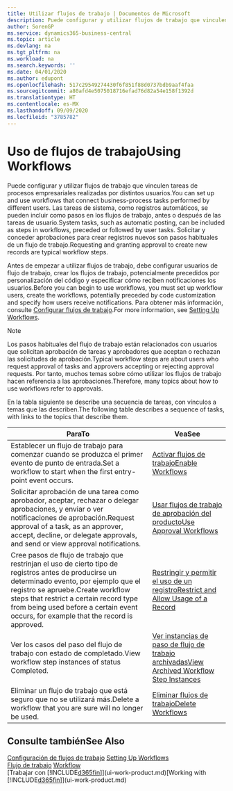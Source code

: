 ```yaml
---
title: Utilizar flujos de trabajo | Documentos de Microsoft
description: Puede configurar y utilizar flujos de trabajo que vinculen tareas de procesos empresariales realizadas por distintos usuarios. Las tareas de sistema, como registros automáticos, se pueden incluir como pasos en los flujos de trabajo, antes o después de las tareas de usuario. Solicitar y conceder aprobaciones para crear registros nuevos son pasos habituales de un flujo de trabajo.
author: SorenGP
ms.service: dynamics365-business-central
ms.topic: article
ms.devlang: na
ms.tgt_pltfrm: na
ms.workload: na
ms.search.keywords: ''
ms.date: 04/01/2020
ms.author: edupont
ms.openlocfilehash: 517c29549274430f6f851f88d0737bdb9aaf4faa
ms.sourcegitcommit: a80afd4e5075018716efad76d82a54e158f1392d
ms.translationtype: HT
ms.contentlocale: es-MX
ms.lasthandoff: 09/09/2020
ms.locfileid: "3785782"
---
```

# <a name="using-workflows"></a><span data-ttu-id="c13da-105">Uso de flujos de trabajo</span><span class="sxs-lookup"><span data-stu-id="c13da-105">Using Workflows</span></span>
<span data-ttu-id="c13da-106">Puede configurar y utilizar flujos de trabajo que vinculen tareas de procesos empresariales realizadas por distintos usuarios.</span><span class="sxs-lookup"><span data-stu-id="c13da-106">You can set up and use workflows that connect business-process tasks performed by different users.</span></span> <span data-ttu-id="c13da-107">Las tareas de sistema, como registros automáticos, se pueden incluir como pasos en los flujos de trabajo, antes o después de las tareas de usuario.</span><span class="sxs-lookup"><span data-stu-id="c13da-107">System tasks, such as automatic posting, can be included as steps in workflows, preceded or followed by user tasks.</span></span> <span data-ttu-id="c13da-108">Solicitar y conceder aprobaciones para crear registros nuevos son pasos habituales de un flujo de trabajo.</span><span class="sxs-lookup"><span data-stu-id="c13da-108">Requesting and granting approval to create new records are typical workflow steps.</span></span>  

 <span data-ttu-id="c13da-109">Antes de empezar a utilizar flujos de trabajo, debe configurar usuarios de flujo de trabajo, crear los flujos de trabajo, potencialmente precedidos por personalización del código y especificar cómo reciben notificaciones los usuarios.</span><span class="sxs-lookup"><span data-stu-id="c13da-109">Before you can begin to use workflows, you must set up workflow users, create the workflows, potentially preceded by code customization and specify how users receive notifications.</span></span> <span data-ttu-id="c13da-110">Para obtener más información, consulte [Configurar flujos de trabajo](across-set-up-workflows.md).</span><span class="sxs-lookup"><span data-stu-id="c13da-110">For more information, see [Setting Up Workflows](across-set-up-workflows.md).</span></span>  

> [!NOTE]  
>  <span data-ttu-id="c13da-111">Los pasos habituales del flujo de trabajo están relacionados con usuarios que solicitan aprobación de tareas y aprobadores que aceptan o rechazan las solicitudes de aprobación.</span><span class="sxs-lookup"><span data-stu-id="c13da-111">Typical workflow steps are about users who request approval of tasks and approvers accepting or rejecting approval requests.</span></span> <span data-ttu-id="c13da-112">Por tanto, muchos temas sobre cómo utilizar los flujos de trabajo hacen referencia a las aprobaciones.</span><span class="sxs-lookup"><span data-stu-id="c13da-112">Therefore, many topics about how to use workflows refer to approvals.</span></span>  

 <span data-ttu-id="c13da-113">En la tabla siguiente se describe una secuencia de tareas, con vínculos a temas que las describen.</span><span class="sxs-lookup"><span data-stu-id="c13da-113">The following table describes a sequence of tasks, with links to the topics that describe them.</span></span>  

|<span data-ttu-id="c13da-114">**Para**</span><span class="sxs-lookup"><span data-stu-id="c13da-114">**To**</span></span>|<span data-ttu-id="c13da-115">**Vea**</span><span class="sxs-lookup"><span data-stu-id="c13da-115">**See**</span></span>|  
|------------|-------------|  
|<span data-ttu-id="c13da-116">Establecer un flujo de trabajo para comenzar cuando se produzca el primer evento de punto de entrada.</span><span class="sxs-lookup"><span data-stu-id="c13da-116">Set a workflow to start when the first entry-point event occurs.</span></span>|[<span data-ttu-id="c13da-117">Activar flujos de trabajo</span><span class="sxs-lookup"><span data-stu-id="c13da-117">Enable Workflows</span></span>](across-how-to-enable-workflows.md)|  
|<span data-ttu-id="c13da-118">Solicitar aprobación de una tarea como aprobador, aceptar, rechazar o delegar aprobaciones, y enviar o ver notificaciones de aprobación.</span><span class="sxs-lookup"><span data-stu-id="c13da-118">Request approval of a task, as an approver, accept, decline, or delegate approvals, and send or view approval notifications.</span></span>|[<span data-ttu-id="c13da-119">Usar flujos de trabajo de aprobación del producto</span><span class="sxs-lookup"><span data-stu-id="c13da-119">Use Approval Workflows</span></span>](across-how-use-approval-workflows.md)|  
|<span data-ttu-id="c13da-120">Cree pasos de flujo de trabajo que restrinjan el uso de cierto tipo de registros antes de producirse un determinado evento, por ejemplo que el registro se apruebe.</span><span class="sxs-lookup"><span data-stu-id="c13da-120">Create workflow steps that restrict a certain record type from being used before a certain event occurs, for example that the record is approved.</span></span>|[<span data-ttu-id="c13da-121">Restringir y permitir el uso de un registro</span><span class="sxs-lookup"><span data-stu-id="c13da-121">Restrict and Allow Usage of a Record</span></span>](across-how-to-restrict-and-allow-usage-of-a-record.md)|  
|<span data-ttu-id="c13da-122">Ver los casos del paso del flujo de trabajo con estado de completado.</span><span class="sxs-lookup"><span data-stu-id="c13da-122">View workflow step instances of status Completed.</span></span>|[<span data-ttu-id="c13da-123">Ver instancias de paso de flujo de trabajo archivadas</span><span class="sxs-lookup"><span data-stu-id="c13da-123">View Archived Workflow Step Instances</span></span>](across-how-to-view-archived-workflow-step-instances.md)|  
|<span data-ttu-id="c13da-124">Eliminar un flujo de trabajo que está seguro que no se utilizará más.</span><span class="sxs-lookup"><span data-stu-id="c13da-124">Delete a workflow that you are sure will no longer be used.</span></span>|[<span data-ttu-id="c13da-125">Eliminar flujos de trabajo</span><span class="sxs-lookup"><span data-stu-id="c13da-125">Delete Workflows</span></span>](across-how-to-delete-workflows.md)|  

## <a name="see-also"></a><span data-ttu-id="c13da-126">Consulte también</span><span class="sxs-lookup"><span data-stu-id="c13da-126">See Also</span></span>  
<span data-ttu-id="c13da-127">[Configuración de flujos de trabajo](across-set-up-workflows.md) </span><span class="sxs-lookup"><span data-stu-id="c13da-127">[Setting Up Workflows](across-set-up-workflows.md) </span></span>  
<span data-ttu-id="c13da-128">[Flujo de trabajo](across-workflow.md) </span><span class="sxs-lookup"><span data-stu-id="c13da-128">[Workflow](across-workflow.md) </span></span>  
<span data-ttu-id="c13da-129">[Trabajar con [!INCLUDE[d365fin](includes/d365fin_md.md)]](ui-work-product.md)</span><span class="sxs-lookup"><span data-stu-id="c13da-129">[Working with [!INCLUDE[d365fin](includes/d365fin_md.md)]](ui-work-product.md)</span></span>
